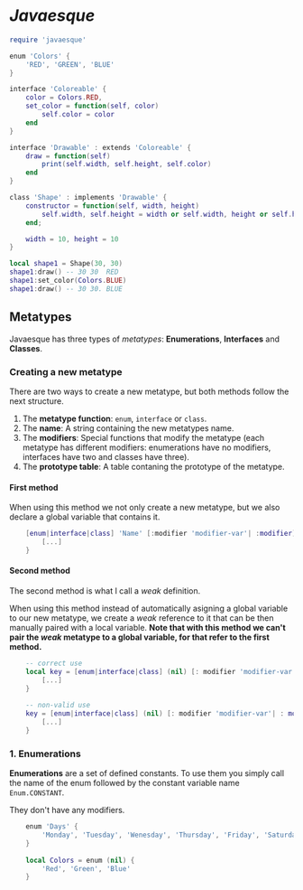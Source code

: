 # _Javaesque_

``` lua
require 'javaesque'

enum 'Colors' {
	'RED', 'GREEN', 'BLUE'
}

interface 'Coloreable' {
	color = Colors.RED,
	set_color = function(self, color)
		self.color = color
	end
}

interface 'Drawable' : extends 'Coloreable' {
	draw = function(self)
		print(self.width, self.height, self.color)
	end
}

class 'Shape' : implements 'Drawable' {
	constructor = function(self, width, height)
		self.width, self.height = width or self.width, height or self.height
	end;

	width = 10, height = 10
}

local shape1 = Shape(30, 30)
shape1:draw() -- 30	30	RED
shape1:set_color(Colors.BLUE)
shape1:draw() -- 30 30. BLUE
```

## Metatypes
Javaesque has three types of *metatypes*: **Enumerations**, **Interfaces** and **Classes**.

### Creating a new metatype
There are two ways to create a new metatype, but both methods follow the next structure.

1. The **metatype function**: `enum`, `interface` or `class`.
2. The **name**: A string containing the new metatypes name.
3. The **modifiers**: Special functions that modify the metatype (each metatype has different modifiers: enumerations have no modifiers, interfaces have two and classes have three).
4. The **prototype table**: A table contaning the prototype of the metatype.

#### First method
When using this method we not only create a new metatype, but we also declare a global variable that contains it. 

``` lua
	[enum|interface|class] 'Name' [:modifier 'modifier-var'| :modifier] {
		[...]
	}
```

#### Second method
The second method is what I call a _weak_ definition. 

When using this method instead of automatically asigning a global variable to our new metatype, we create a _weak_ reference to it that can be then manually paired with a local variable. **Note that with this method we can't pair the _weak_ metatype to a global variable, for that refer to the first method.**

``` lua
	-- correct use
	local key = [enum|interface|class] (nil) [: modifier 'modifier-var'| : modifier] {
		[...]
	}
	
	-- non-valid use
	key = [enum|interface|class] (nil) [: modifier 'modifier-var'| : modifier] {
		[...]
	}
```

### 1. Enumerations
**Enumerations** are a set of defined constants. To use them you simply call the name of the enum followed by the constant variable name `Enum.CONSTANT`.

They don't have any modifiers.

``` lua
	enum 'Days' {
		'Monday', 'Tuesday', 'Wenesday', 'Thursday', 'Friday', 'Saturday', 'Sunday'
	}
	
	local Colors = enum (nil) {
		'Red', 'Green', 'Blue'
	}
```
